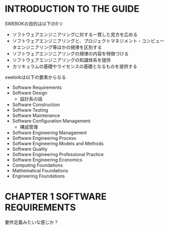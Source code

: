 # INTRODUCTION TO THE GUIDE

SWEBOKの目的は以下の5つ

* ソフトウェアエンジニアリングに対する一貫した見方を広める
* ソフトウェアエンジニアリングと、プロジェクトマネジメント・コンピュータエンジニアリング等ほかの規律を区別する
* ソフトウェアエンジニアリングの規律の内容を特徴づける
* ソフトウェアエンジニアリングの知識体系を提供
* カリキュラムの基礎やライセンスの基礎となるものを提供する

swebokは以下の要素からなる
* Software Requirements
* Software Design
  * 設計系の話
* Software Construction
* Software Testing
* Software Maintenance
* Software Configuration Management
  * 構成管理
* Software Engineering Management
* Software Engineering Process
* Software Engineering Models and Methods
* Software Quality
* Software Engineering Professional Practice
* Software Engineering Economics
* Computing Foundations
* Mathematical Foundations
* Engineering Foundations

# CHAPTER 1 SOFTWARE REQUIREMENTS

要件定義みたいな感じか？

